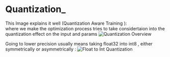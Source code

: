 # Quantization_
This Image explains it well (Quantization Aware Training ):  
where we make the optimization process tries to take considertaion into the quantization effect on the input and params
![Quantization Overview](https://miro.medium.com/v2/resize:fit:1400/1*xB-umnC2Mlu4YFy-DkFjCA.png)


Going to lower precision usually means taking float32 into int8 , either symmetrically or asymmetrically : 
![Float to Int Quantization](https://substackcdn.com/image/fetch/w_1456,c_limit,f_auto,q_auto:good,fl_progressive:steep/https%3A%2F%2Fsubstack-post-media.s3.amazonaws.com%2Fpublic%2Fimages%2F8ffa0c54-88bf-45c1-8636-bdb097bb8e6b_1172x848.png)
